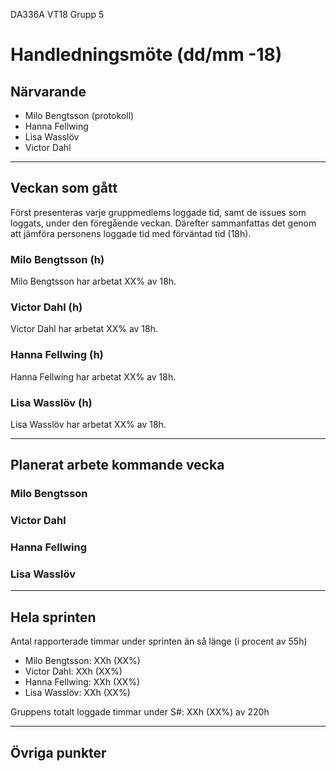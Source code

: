 DA336A VT18
Grupp 5

# Handledningsmöte (dd/mm -18)

## Närvarande
* Milo Bengtsson (protokoll)
* Hanna Fellwing
* Lisa Wasslöv
* Victor Dahl

---


## Veckan som gått
Först presenteras varje gruppmedlems loggade tid, samt de issues som loggats, under den föregående veckan. Därefter sammanfattas det genom att jämföra personens loggade tid med förväntad tid (18h).

### Milo Bengtsson (h)


Milo Bengtsson har arbetat XX% av 18h.

### Victor Dahl (h)


Victor Dahl har arbetat XX% av 18h.

### Hanna Fellwing (h)

Hanna Fellwing har arbetat XX% av 18h.

### Lisa Wasslöv (h)

Lisa Wasslöv har arbetat XX% av 18h. 

--- 

## Planerat arbete kommande vecka

### Milo Bengtsson

### Victor Dahl

### Hanna Fellwing

### Lisa Wasslöv

---

## Hela sprinten
Antal rapporterade timmar under sprinten än så länge (i procent av 55h)
* Milo Bengtsson: XXh (XX%)
* Victor Dahl: XXh (XX%)
* Hanna Fellwing: XXh (XX%)
* Lisa Wasslöv: XXh (XX%)

Gruppens totalt loggade timmar under S#: XXh (XX%) av 220h

---

## Övriga punkter
 
